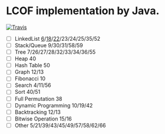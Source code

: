 # LCOF implementation by Java.

[![Travis](https://img.shields.io/badge/language-Java-yellow.svg)](http://github.com/brandon0824/Leetcode-LCOF)

- [ ] LinkedList    [6](https://github.com/brandon0824/Leetcode-LCOF/blob/master/6.%E4%BB%8E%E5%B0%BE%E5%88%B0%E5%A4%B4%E6%89%93%E5%8D%B0%E9%93%BE%E8%A1%A8.java)/[18](https://github.com/brandon0824/Leetcode-LCOF/blob/master/18.%E5%88%A0%E9%99%A4%E9%93%BE%E8%A1%A8%E7%9A%84%E8%8A%82%E7%82%B9.java)/[22](https://github.com/brandon0824/Leetcode-LCOF/blob/master/22.%E9%93%BE%E8%A1%A8%E4%B8%AD%E5%80%92%E6%95%B0%E7%AC%ACk%E4%B8%AA%E8%8A%82%E7%82%B9.java)/23/24/25/35/52
- [ ] Stack/Queue    9/30/31/58/59
- [ ] Tree    7/26/27/28/32/33/34/36/55
- [ ] Heap    40
- [ ] Hash Table    50
- [ ] Graph    12/13
- [ ] Fibonacci    10
- [ ] Search    4/11/56
- [ ] Sort    40/51
- [ ] Full Permutation    38
- [ ] Dynamic Programming    10/19/42
- [ ] Backtracking    12/13
- [ ] Bitwise Operation    15/16
- [ ] Other    5/21/39/43/45/49/57/58/62/66